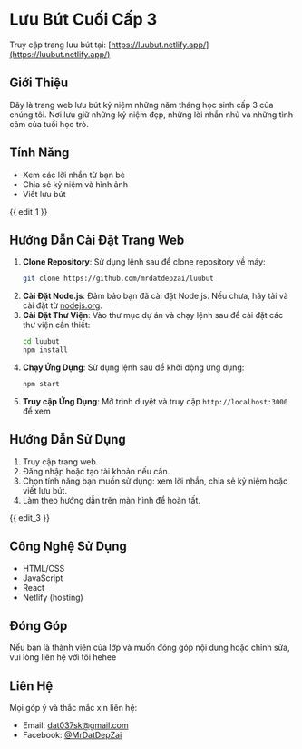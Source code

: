 # Lưu Bút Cuối Cấp 3

Truy cập trang lưu bút tại: [https://luubut.netlify.app/](https://luubut.netlify.app/)

## Giới Thiệu
Đây là trang web lưu bút kỷ niệm những năm tháng học sinh cấp 3 của chúng tôi. Nơi lưu giữ những kỷ niệm đẹp, những lời nhắn nhủ và những tình cảm của tuổi học trò.

## Tính Năng
- Xem các lời nhắn từ bạn bè
- Chia sẻ kỷ niệm và hình ảnh
- Viết lưu bút 

{{ edit_1 }}
## Hướng Dẫn Cài Đặt Trang Web
1. **Clone Repository**: Sử dụng lệnh sau để clone repository về máy:
   ```bash
   git clone https://github.com/mrdatdepzai/luubut
   ```
2. **Cài Đặt Node.js**: Đảm bảo bạn đã cài đặt Node.js. Nếu chưa, hãy tải và cài đặt từ [nodejs.org](https://nodejs.org/).
3. **Cài Đặt Thư Viện**: Vào thư mục dự án và chạy lệnh sau để cài đặt các thư viện cần thiết:
   ```bash
   cd luubut
   npm install
   ```
4. **Chạy Ứng Dụng**: Sử dụng lệnh sau để khởi động ứng dụng:
   ```bash
   npm start
   ```
5. **Truy cập Ứng Dụng**: Mở trình duyệt và truy cập `http://localhost:3000` để xem 

## Hướng Dẫn Sử Dụng
1. Truy cập trang web.
2. Đăng nhập hoặc tạo tài khoản nếu cần.
3. Chọn tính năng bạn muốn sử dụng: xem lời nhắn, chia sẻ kỷ niệm hoặc viết lưu bút.
4. Làm theo hướng dẫn trên màn hình để hoàn tất.

{{ edit_3 }}
## Công Nghệ Sử Dụng
- HTML/CSS
- JavaScript
- React
- Netlify (hosting)

## Đóng Góp
Nếu bạn là thành viên của lớp và muốn đóng góp nội dung hoặc chỉnh sửa, vui lòng liên hệ với tôi hehee

## Liên Hệ
Mọi góp ý và thắc mắc xin liên hệ:
- Email: dat037sk@gmail.com
- Facebook: [@MrDatDepZai](https://www.facebook.com/MrDatDepZai/)
